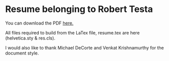 Resume belonging to Robert Testa
===

You can download the PDF [here.](https://github.com/PeteJodo/resume/blob/master/resume.pdf?raw=true)

All files required to build from the LaTex file, resume.tex are here (helvetica.sty & res.cls).

I would also like to thank Michael DeCorte and Venkat Krishnamurthy for the document style.
